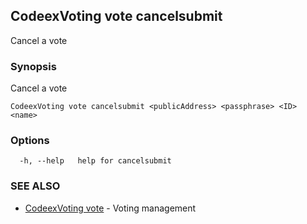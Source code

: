 ## CodeexVoting vote cancelsubmit

Cancel a vote

### Synopsis

Cancel a vote

```
CodeexVoting vote cancelsubmit <publicAddress> <passphrase> <ID> <name>
```

### Options

```
  -h, --help   help for cancelsubmit
```

### SEE ALSO

* [CodeexVoting vote](CodeexVoting_vote.md)	 - Voting management

